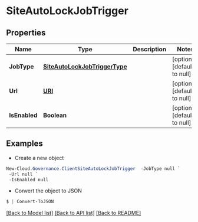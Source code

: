 # SiteAutoLockJobTrigger
## Properties

Name | Type | Description | Notes
------------ | ------------- | ------------- | -------------
**JobType** | [**SiteAutoLockJobTriggerType**](SiteAutoLockJobTriggerType.md) |  | [optional] [default to null]
**Url** | [**URI**](URI.md) |  | [optional] [default to null]
**IsEnabled** | **Boolean** |  | [optional] [default to null]

## Examples

- Create a new object
```powershell
New-Cloud.Governance.ClientSiteAutoLockJobTrigger  -JobType null `
 -Url null `
 -IsEnabled null
```

- Convert the object to JSON
```powershell
$ | Convert-ToJSON
```


[[Back to Model list]](../README.md#documentation-for-models) [[Back to API list]](../README.md#documentation-for-api-endpoints) [[Back to README]](../README.md)


